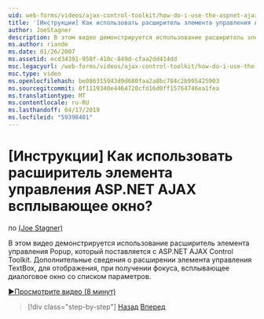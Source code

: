 ```yaml
---
uid: web-forms/videos/ajax-control-toolkit/how-do-i-use-the-aspnet-ajax-popup-control-extender
title: '[Инструкции] Как использовать расширитель элемента управления ASP.NET AJAX всплывающее окно? | Документы Майкрософт'
author: JoeStagner
description: В этом видео демонстрируется использование расширитель элемента управления Popup, который поставляется с ASP.NET AJAX Control Toolkit. Дополнительные сведения о расширении элемента управления TextBox, чтобы...
ms.author: riande
ms.date: 01/26/2007
ms.assetid: ecd34391-958f-410c-849d-cfaa2dd414dd
msc.legacyurl: /web-forms/videos/ajax-control-toolkit/how-do-i-use-the-aspnet-ajax-popup-control-extender
msc.type: video
ms.openlocfilehash: be086315943d9d680faa2a8bc784c2b995425903
ms.sourcegitcommit: 0f1119340e4464720cfd16d0ff15764746ea1fea
ms.translationtype: MT
ms.contentlocale: ru-RU
ms.lasthandoff: 04/17/2019
ms.locfileid: "59398401"
---
```

# <a name="how-do-i-use-the-aspnet-ajax-popup-control-extender"></a>[Инструкции] Как использовать расширитель элемента управления ASP.NET AJAX всплывающее окно?

по [(Joe Stagner)](https://github.com/JoeStagner)

В этом видео демонстрируется использование расширитель элемента управления Popup, который поставляется с ASP.NET AJAX Control Toolkit. Дополнительные сведения о расширении элемента управления TextBox, для отображения, при получении фокуса, всплывающее диалоговое окно со списком параметров.

[&#9654;Просмотрите видео (8 минут)](https://channel9.msdn.com/Blogs/ASP-NET-Site-Videos/how-do-i-use-the-aspnet-ajax-popup-control-extender)

> [!div class="step-by-step"]
> [Назад](how-do-i-use-the-aspnet-ajax-textboxwatermark-control-extender.md)
> [Вперед](how-do-i-use-the-aspnet-ajax-modalpopup-extender-control.md)
